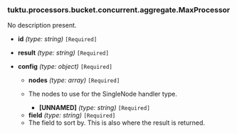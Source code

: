 ### tuktu.processors.bucket.concurrent.aggregate.MaxProcessor
No description present.

  * **id** *(type: string)* `[Required]`

  * **result** *(type: string)* `[Required]`

  * **config** *(type: object)* `[Required]`

    * **nodes** *(type: array)* `[Required]`
    - The nodes to use for the SingleNode handler type.

      * **[UNNAMED]** *(type: string)* `[Required]`

    * **field** *(type: string)* `[Required]`
    - The field to sort by. This is also where the result is returned.

